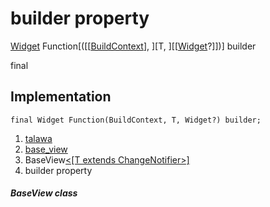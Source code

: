 
<div>

# builder property

</div>


[Widget](https://api.flutter.dev/flutter/widgets/Widget-class.html)
Function[([[[BuildContext](https://api.flutter.dev/flutter/widgets/BuildContext-class.md)],
][T, ][[[Widget](https://api.flutter.dev/flutter/widgets/Widget-class.html)?]])] builder


final




## Implementation

``` language-dart
final Widget Function(BuildContext, T, Widget?) builder;
```







1.  [talawa](../../index.md)
2.  [base_view](../../views_base_view/)
3.  BaseView[\<[T extends
    ChangeNotifier\>]](../../views_base_view/BaseView-class.md)
4.  builder property

##### BaseView class







